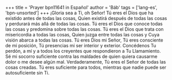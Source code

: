 +++
title = 'Prayer bpn11641 in Español'
author = 'Báb'
tags = ['lang-es', 'bpn-unsorted']
+++
¡Gloria sea a Ti, oh Señor! Tú eres el Dios que ha existido antes de todas las cosas, Quien existirá después de todas las cosas y perdurará más allá de todas las cosas. Tú eres el Dios que conoce todas las cosas y predomina sobre todas las cosas. Tú eres el Dios que trata con misericordia a todas las cosas, Quien juzga entre todas las cosas y Cuya visión abarca a todas las cosas. Tú eres Dios mi Señor, Tú eres consciente de mi posición, Tú presencias mi ser interior y exterior.
Concédenos Tu perdón, a mí y a todos los creyentes que respondieron a Tu Llamamiento. Sé mi socorro suficiente contra las maldades de quien quiera causarme dolor o me desee algún mal. Verdaderamente, Tú eres el Señor de todas las cosas creadas. Tú eres suficiente para todos, mientras que nadie puede ser autosuficiente sin Ti.
